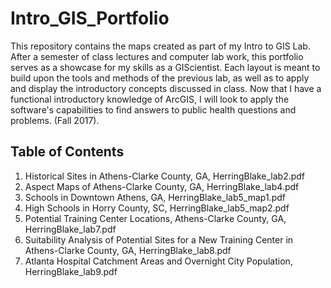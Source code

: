 # Intro_GIS_Portfolio
This repository contains the maps created as part of my Intro to GIS Lab. After a semester of class lectures and computer lab work, this portfolio serves as a showcase for my skills as a GIScientist. Each layout is meant to build upon the tools and methods of the previous lab, as well as to apply and display the introductory concepts discussed in class. Now that I have a functional introductory knowledge of ArcGIS, I will look to apply the software's capabilities to find answers to public health questions and problems. (Fall 2017). 

## Table of Contents

1. Historical Sites in Athens-Clarke County, GA, HerringBlake_lab2.pdf
2. Aspect Maps of Athens-Clarke County, GA, HerringBlake_lab4.pdf
3. Schools in Downtown Athens, GA, HerringBlake_lab5_map1.pdf
4. High Schools in Horry County, SC, HerringBlake_lab5_map2.pdf
5. Potential Training Center Locations, Athens-Clarke County, GA, HerringBlake_lab7.pdf
6. Suitability Analysis of Potential Sites for a New Training Center in Athens-Clarke County, GA, HerringBlake_lab8.pdf
7. Atlanta Hospital Catchment Areas and Overnight City Population, HerringBlake_lab9.pdf
